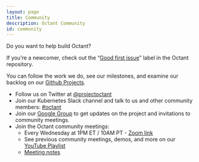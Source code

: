```yaml
---
layout: page
title: Community
description: Octant Community
id: community
---
```

Do you want to help build Octant?

If you’re a newcomer, check out the “[Good first issue](https://github.com/vmware-tanzu/octant/labels/good%20first%20issue)” label in the Octant repository.

You can follow the work we do, see our milestones, and examine our backlog on our [Github Projects](https://github.com/vmware-tanzu/octant/projects).

* Follow us on Twitter at [@projectoctant](https://twitter.com/projectoctant)
* Join our Kubernetes Slack channel and talk to us and other community members: [#octant](https://kubernetes.slack.com/app_redirect?channel=CM37M9FCG)
* Join our [Google Group](http://groups.google.com/forum/#!forum/project-octant) to get updates on the project and invitations to community meetings.
* Join the Octant community meetings:
  * Every Wednesday at 1PM ET / 10AM PT - [Zoom link](https://VMware.zoom.us/j/97746360612?pwd=cUxwWHpYNTV3elVhS3dSd0dETks2Zz09)
  * See previous community meetings, demos, and more on our [YouTube Playlist](https://www.youtube.com/playlist?list=PL7bmigfV0EqQ55lLisHHy2n1MDuRZasrR)
  * [Meeting notes](https://hackmd.io/CzaPxtmXT_SW8nEpdwvGzw)
